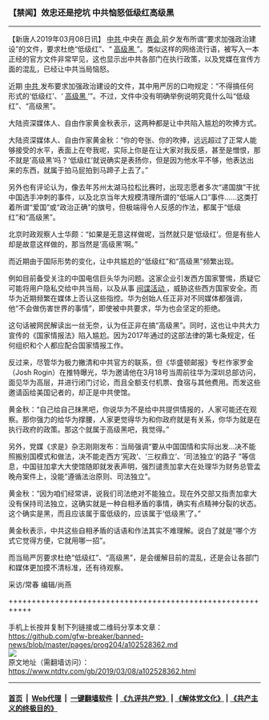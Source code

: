 ### 【禁闻】效忠还是挖坑 中共恼怒低级红高级黑
------------------------

<div class="post_content" itemprop="articleBody">
 <p>
  【新唐人2019年03月08日讯】
  <a href="https://www.ntdtv.com/gb/中共.htm">
   中共
  </a>
  中央在
  <a href="https://www.ntdtv.com/gb/两会.htm">
   两会
  </a>
  前夕发布所谓“要求加强政治建设”的文件，要求杜绝“低级红”、“
  <a href="https://www.ntdtv.com/gb/高级黑.htm">
   高级黑
  </a>
  ”。类似这样的网络流行语，被写入一本正经的官方文件非常罕见，这也显示出中共各部门在执行政策，以及党媒在宣传方面的混乱，已经让中共当局恼怒。
 </p>
 <p>
  近期
  <a href="https://www.ntdtv.com/gb/中共.htm">
   中共
  </a>
  发布要求加强政治建设的文件，其中用严厉的口吻规定：“不得搞任何形式的‘低级红’、‘
  <a href="https://www.ntdtv.com/gb/高级黑.htm">
   高级黑
  </a>
  ’”。不过，文件中没有明确举例说明究竟什么叫“低级红”、“高级黑”。
 </p>
 <p>
  大陆资深媒体人、自由作家黄金秋表示，这两种都是让中共陷入尴尬的吹捧方式。
 </p>
 <p>
  大陆资深媒体人、自由作家黄金秋：“你的夸张、你的吹捧，远远超过了正常人能够接受的水平，表面上在夸我呢，实际上你是在让大家对我反感，甚至是憎恨，那不就是‘高级黑’吗？‘低级红’就说确实是表扬你，但是因为他水平不够，他表达出来的东西，就属于拍马屁拍到马蹄子上去了。”
 </p>
 <p>
  另外也有评论认为，像去年苏州太湖马拉松比赛时，出现志愿者多次“递国旗”干扰中国选手冲刺的事件，以及北京当年大规模清理所谓的“低端人口”事件……这类打着所谓“爱国”或“政治正确”的旗号，但极端得令人反感的作法，都属于“低级红”和“高级黑”。
 </p>
 <p>
  北京时政观察人士华颇：“如果是无意这样做呢，当然就只是‘低级红’。但是有些人却是故意这样做的，那当然是‘高级黑’啊。”
 </p>
 <p>
  而近期由于国际形势的变化，让中共尴尬的“低级红”和“高级黑”频繁出现。
 </p>
 <p>
  例如目前备受关注的中国电信巨头华为问题。这家企业引发西方国家警惕，质疑它可能将用户隐私交给中共当局，以及从事
  <a href="https://www.ntdtv.com/gb/间谍活动.htm">
   间谍活动
  </a>
  ，威胁这些西方国家安全。而华为近期频繁在媒体上否认这些指控。华为创始人任正非对不同媒体都强调，他“不会做伤害世界的事情”，即使被中共要求，华为也会坚定的拒绝。
 </p>
 <p>
  这句话被网民解读出一丝无奈，认为任正非在搞“高级黑”。同时，这也让中共大力宣传的《国家情报法》陷入尴尬。因为2017年通过的这部法律的第七条规定，任何组织和个人都应配合国家情报工作。
 </p>
 <p>
  反过来，尽管华为极力撇清和中共官方的联系，但《华盛顿邮报》专栏作家罗金（Josh Rogin）在推特曝光，华为邀请他在3月18号当周前往华为深圳总部访问，面见华为高层，并进行闭门讨论，而且全额支付机票、食宿与其他费用。而发这些邀请函给美国记者的，却正是中共使馆。
 </p>
 <p>
  黄金秋：“自己给自己抹黑吧，你说华为不是给中共提供情报的，人家可能还在观察。那你强力的给华为撑腰，人家更觉得华为和你政府就是有关系，你华为就是在执行政府的政策。那这个就属于高级黑吧，我觉得。”
 </p>
 <p>
  另外，党媒《求是》杂志刚刚发布：当局强调“要从中国国情和实际出发…决不能照搬别国模式和做法，决不能走西方‘宪政’、‘三权鼎立’、‘司法独立’的路子 ”等信息，中国驻加拿大大使馆随即就发表声明，强烈谴责加拿大在处理华为财务总管孟晚舟案件上，没能“遵循法治原则、司法独立”。
 </p>
 <p>
  黄金秋：“因为咱们经常讲，说我们司法绝对不能独立。现在外交部又指责加拿大没有保持司法独立，这确实就是一种自相矛盾的事情，确实有点精神分裂的状态。这个确实是黑，而且应该属于蛮低级的，应该属于‘低级黑’了。”
 </p>
 <p>
  黄金秋表示，中共这些自相矛盾的话语和作法其实不难理解。说白了就是“哪个方式它觉得方便，它就用哪一招”。
 </p>
 <p>
  而当局严厉要求杜绝“低级红”、“高级黑”，是会缓解目前的混乱，还是会让各部门和媒体更加摸不清标准，还有待观察。
 </p>
 <p>
  采访/常春 编辑/尚燕
 </p>
 <div class="single_ad">
 </div>
</div>

+++++++++++++++++++++++++++++++++++++++++++++++++++++++++++<br/><br/>
手机上长按并复制下列链接或二维码分享本文章：<br/>
https://github.com/gfw-breaker/banned-news/blob/master/pages/prog204/a102528362.md <br/>
<a href='https://github.com/gfw-breaker/banned-news/blob/master/pages/prog204/a102528362.md'><img src='https://github.com/gfw-breaker/banned-news/blob/master/pages/prog204/a102528362.md.png'/></a> <br/>
原文地址（需翻墙访问）：https://www.ntdtv.com/gb/2019/03/08/a102528362.html


------------------------
#### [首页](https://github.com/gfw-breaker/banned-news/blob/master/README.md) &nbsp;|&nbsp; [Web代理](https://github.com/labour-camp/helloworld) &nbsp;|&nbsp; [一键翻墙软件](https://github.com/gfw-breaker/nogfw/blob/master/README.md) &nbsp;| [《九评共产党》](https://github.com/gfw-breaker/9ping.md/blob/master/README.md#九评之一评共产党是什么) | [《解体党文化》](https://github.com/gfw-breaker/jtdwh.md/blob/master/README.md) | [《共产主义的终极目的》](https://github.com/gfw-breaker/gczydzjmd.md/blob/master/README.md)

